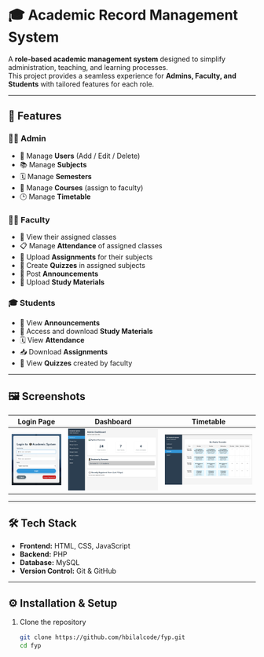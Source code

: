 # 🎓 Academic Record Management System  

A **role-based academic management system** designed to simplify administration, teaching, and learning processes.  
This project provides a seamless experience for **Admins, Faculty, and Students** with tailored features for each role.  

---

## 🚀 Features  

### 👨‍💼 Admin  
- 🔑 Manage **Users** (Add / Edit / Delete)  
- 📚 Manage **Subjects**  
- 🗓️ Manage **Semesters**  
- 📖 Manage **Courses** (assign to faculty)  
- 🕒 Manage **Timetable**  

### 👨‍🏫 Faculty  
- 👀 View their assigned classes  
- 📋 Manage **Attendance** of assigned classes  
- 📂 Upload **Assignments** for their subjects  
- 📝 Create **Quizzes** in assigned subjects  
- 📢 Post **Announcements**  
- 📑 Upload **Study Materials**  

### 🎓 Students  
- 📢 View **Announcements**  
- 📑 Access and download **Study Materials**  
- 🗓️ View **Attendance**  
- 📥 Download **Assignments**  
- 📝 View **Quizzes** created by faculty  

---

## 🖼️ Screenshots  


| Login Page | Dashboard | Timetable |  
|------------|-----------|-----------|  
| ![Login](screenshots/login.png) | ![Dashboard](screenshots/dashboard.png) | ![Timetable](screenshots/timetable.png) |  

---

## 🛠️ Tech Stack  

- **Frontend:** HTML, CSS, JavaScript  
- **Backend:** PHP  
- **Database:** MySQL  
- **Version Control:** Git & GitHub  

---

## ⚙️ Installation & Setup  

1. Clone the repository  
   ```bash
   git clone https://github.com/hbilalcode/fyp.git
   cd fyp
